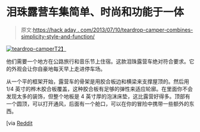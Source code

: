 # 泪珠露营车集简单、时尚和功能于一体

> 原文:[https://hack aday . com/2013/07/10/teardrop-camper-combines-simplicity-style-and-function/](https://hackaday.com/2013/07/10/teardrop-camper-combines-simplicity-style-and-function/)

[![teardrop-camper](../Images/026058594a62fedad0f64d436557c38b.png)T2】](http://handmade.hackaday.com/wp-content/uploads/2013/07/teardrop-camper.jpg)

他们需要一个地方在公路旅行和音乐节上住宿。这款泪珠露营车绝对符合要求。它的外观会让你自豪地每天早上走进停车场。

从一个平的框架开始，露营车的骨架是用胶合板边和横梁来支撑屋顶的。然后用 1/4 英寸的桦木胶合板覆盖，这种胶合板有足够的弹性来适应轮廓。在里面你不会发现太多的装饰，但整个地板是 4 英寸厚的泡沫床垫，这比露营好得多。顶部有一个圆顶，可以打开通风，后面有一个舱口，可以在你的冒险中携带一些额外的东西。

[via [Reddit](http://www.reddit.com/r/DIY/comments/1hyyp4/teardrop_camper_i_built_for_road_trips_and_music/)